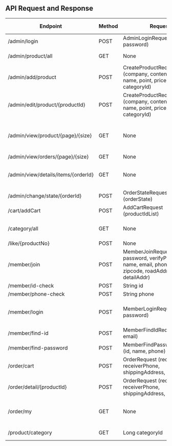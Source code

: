 ## API Request and Response

| Endpoint                                | Method | Request                                                                                     | Response                                                                                      | Requires Session |
|-----------------------------------------|--------|---------------------------------------------------------------------------------------------|-----------------------------------------------------------------------------------------------|------------------|
| /admin/login                            | POST   | AdminLoginRequest (id, password)                                                            | Header: X-Auth-Token (session ID)                                                             | No               |
| /admin/product/all                      | GET    | None                                                                                        | Header: X-Auth-Token (session ID)                                                             | Yes              |
| /admin/add/product                      | POST   | CreateProductRequest (company, content, image, name, point, price, qty, spec, categoryId)   | CreateProductResponse (productNo)                                                             | Yes              |
| /admin/edit/product/{productId}         | POST   | CreateProductRequest (company, content, image, name, point, price, qty, spec, categoryId)   | None                                                                                          | Yes              |
| /admin/view/product/{page}/{size}       | GET    | None                                                                                        | List<DetailProductResponse (productId, name, company, image, qty, price, spec, content, point, pinputDate, category)> | Yes              |
| /admin/view/orders/{page}/{size}        | GET    | None                                                                                        | List<DetailOrderResponse>                                                                     | Yes              |
| /admin/view/details/items/{orderId}     | GET    | None                                                                                        | OrderResponse (orderId, orderState, totalAmount, receiverName, receiverPhone, items)          | Yes              |
| /admin/change/state/{orderId}           | POST   | OrderStateRequest (orderState)                                                              | None                                                                                          | Yes              |
| /cart/addCart                           | POST   | AddCartRequest (productIdList)                                                              | None                                                                                          | Yes              |
| /category/all                           | GET    | None                                                                                        | List<CategoryResponse (categoryId, categoryName)>                                             | No               |
| /like/{productNo}                       | POST   | None                                                                                        | LikeResponse (likeStatus)                                                                     | Yes              |
| /member/join                            | POST   | MemberJoinRequest (id, password, verifyPassword, name, email, phone, age, zipcode, roadAddr, jibunAddr, detailAddr) | None                                                                                          | No               |
| /member/id-check                        | POST   | String id                                                                                   | Boolean                                                                                       | No               |
| /member/phone-check                     | POST   | String phone                                                                                | Boolean                                                                                       | No               |
| /member/login                           | POST   | MemberLoginRequest (id, password)                                                           | LoginResponse (memberNo, memberId, name, point) with Header: X-Auth-Token (session ID)        | No               |
| /member/find-id                         | POST   | MemberFindIdRequest (name, email)                                                           | String id                                                                                     | No               |
| /member/find-password                   | POST   | MemberFindPasswordRequest (id, name, phone)                                                 | String password                                                                               | No               |
| /order/cart                             | POST   | OrderRequest (receiverName, receiverPhone, shippingAddress, qty)                            | OrderSimpleResponse (orderNumber)                                                             | Yes              |
| /order/detail/{productId}               | POST   | OrderRequest (receiverName, receiverPhone, shippingAddress, qty)                            | OrderSimpleResponse (orderNumber)                                                             | Yes              |
| /order/my                               | GET    | None                                                                                        | List<OrderResponse (orderId, orderState, totalAmount, receiverName, receiverPhone, items)>    | Yes              |
| /product/category                       | GET    | Long categoryId                                                                             | List<ProductSimpleResponse (productId, name)>                                                 | No               |

